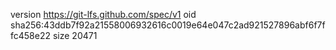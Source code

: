 version https://git-lfs.github.com/spec/v1
oid sha256:43ddb7f92a21558006932616c0019e64e047c2ad921527896abf6f7ffc458e22
size 20471
